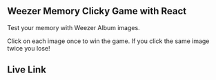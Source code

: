 
## Weezer Memory Clicky Game with React



Test your memory with Weezer Album images.

Click on each image once to win the game. If you click the same image twice you lose!


## Live Link


